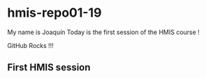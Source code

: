 # hmis-repo01-19
My name is Joaquín
Today is the first session of the HMIS course ! 

GitHub Rocks !!!

## First HMIS session
